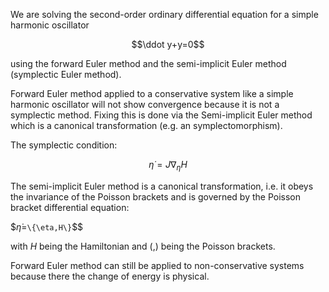 We are solving the second-order ordinary differential equation for a simple harmonic oscillator 

$$\ddot y+y=0$$

using the forward Euler method and the semi-implicit Euler method (symplectic Euler method).

Forward Euler method applied to a conservative system like a simple harmonic oscillator will not show convergence because it is not a symplectic method.
Fixing this is done via the Semi-implicit Euler method which is a canonical transformation (e.g. an symplectomorphism).

The symplectic condition:

$${\dot {\eta }}=J\nabla _{\eta }H$$

The semi-implicit Euler method is a canonical transformation, i.e. it obeys the invariance of the Poisson brackets and is governed by the Poisson bracket differential equation:

$$\dot\eta=$`\{\eta,H\}`$$

with $H$ being the Hamiltonian and \(,\) being the Poisson brackets.

Forward Euler method can still be applied to non-conservative systems because there the change of energy is physical. 

